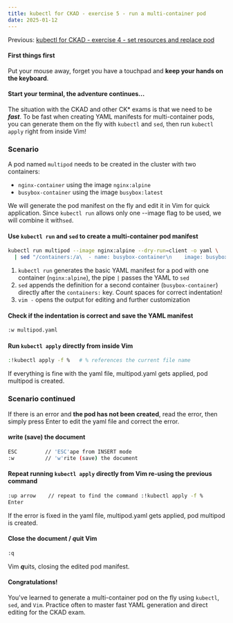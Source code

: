 ```yaml
---
title: kubectl for CKAD - exercise 5 - run a multi-container pod
date: 2025-01-12
---
```

Previous: [kubectl for CKAD - exercise 4 - set resources and replace pod](https://miroberes.github.io/CKAD-Exam-Tips/CKAD-Exam-Tips-kubectl-exercises/CKAD-Exam-Tips-kubectl-exercises-004-set-resources-replace-pod.html)

#### First things first
Put your mouse away, forget you have a touchpad and **keep your hands on the keyboard**.

#### Start your terminal, the adventure continues...

The situation with the CKAD and other CK* exams is that we need to be ***fast***. To be fast when creating YAML manifests for multi-container pods, you can generate them on the fly with `kubectl` and `sed`, then run `kubectl apply` right from inside Vim!

### Scenario
A pod named `multipod` needs to be created in the cluster with two containers:  
- `nginx-container` using the image `nginx:alpine`  
- `busybox-container` using the image `busybox:latest`  

We will generate the pod manifest on the fly and edit it in Vim for quick application. Since `kubectl run` allows only one --image flag to be used, we will combine it with`sed`.
#### Use `kubectl run` and `sed` to create a multi-container pod manifest
```bash
kubectl run multipod --image nginx:alpine --dry-run=client -o yaml \
  | sed "/containers:/a\  - name: busybox-container\n    image: busybox:latest" | vim -
```

1. `kubectl run` generates the basic YAML manifest for a pod with one container (`nginx:alpine`), the pipe `|` passes the YAML to `sed`
2. `sed` appends the definition for a second container (`busybox-container`) directly after the `containers:` key. Count spaces for correct indentation!
3. `vim -` opens the output for editing and further customization

#### Check if the indentation is correct and save the YAML manifest
```bash
:w multipod.yaml
```

#### Run `kubectl apply` directly from inside Vim
```bash
:!kubectl apply -f %   # % references the current file name
```

If everything is fine with the yaml file, multipod.yaml gets applied, pod multipod is created.

### Scenario continued
If there is an error and **the pod has not been created**, read the error, then simply press Enter to edit the yaml file and correct the error.

#### ***w***rite (save) the document
```bash
ESC         // 'ESC'ape from INSERT mode 
:w          // 'w'rite (save) the document
```

#### Repeat running `kubectl apply` directly from Vim re-using the previous command
```bash
:up arrow    // repeat to find the command :!kubectl apply -f %
Enter
```
If the error is fixed in the yaml file, multipod.yaml gets applied, pod multipod is created.

#### Close the document / ***q***uit Vim
```bash
:q
```
Vim ***q***uits, closing the edited pod manifest.

#### Congratulations!  
You've learned to generate a multi-container pod on the fly using `kubectl`, `sed`, and `Vim`. Practice often to master fast YAML generation and direct editing for the CKAD exam.